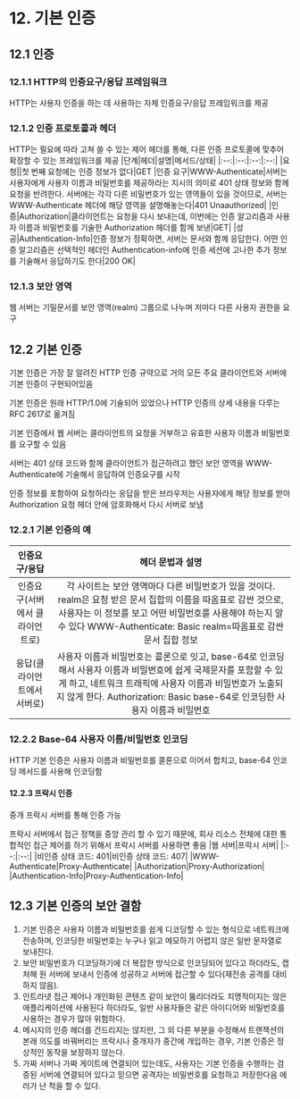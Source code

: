 # 12. 기본 인증
## 12.1 인증
### 12.1.1 HTTP의 인증요구/응답 프레임워크
HTTP는 사용자 인증을 하는 데 사용하는 자체 인증요구/응답 프레임워크를 제공
### 12.1.2 인증 프로토콜과 헤더
HTTP는 필요에 따라 고쳐 쓸 수 있는 제어 헤더를 통해, 다른 인증 프로토콜에 맞추어 확장할 수 있는 프레임워크를 제공
|단계|헤더|설명|메서드/상태|
|:--:|:--:|:--:|:--:|
|요청||첫 번째 요청에는 인증 정보가 없다|GET
|인증 요구|WWW-Authenticate|서버는 사용자에게 사용자 이름과 비밀번호를 제공하라는 지시의 의미로 401 상태 정보와 함께 요청을 반려한다. 서버에는 각각 다른 비밀번호가 있는 영역들이 있을 것이므로, 서버는 WWW-Authenticate 헤더에 해당 영역을 설명해놓는다|401 Unaauthorized|
|인증|Authorization|클라이언트는 요청을 다시 보내는데, 이번에는 인증 알고리즘과 사용자 이름과 비밀번호를 기술한 Authorization 헤더를 함께 보낸|GET|
|성공|Authentication-Info|인증 정보가 정확하면, 서버는 문서와 함께 응답한다. 어떤 인증 알고리즘은 선택적인 헤더인 Authentication-info에 인증 세션에 고나한 추가 정보를 기술해서 응답하기도 한다|200 OK|
### 12.1.3 보안 영역
웹 서버는 기밀문서를 보안 영역(realm) 그룹으로 나누며 저마다 다른 사용자 권한을 요구
## 12.2 기본 인증
기본 인증은 가장 잘 알려진 HTTP 인증 규약으로 거의 모든 주요 클라이언트와 서버에 기본 인증이 구현되어있음

기본 인증은 원래 HTTP/1.0에 기술되어 있었으나 HTTP 인증의 상세 내용을 다루는 RFC 2617로 옮겨짐

기본 인증에서 웹 서버는 클라이언트의 요청을 거부하고 유효한 사용자 이름과 비밀번호를 요구할 수 있음

서버는 401 상태 코드와 함께 클라이언트가 접근하려고 했던 보안 영역을 WWW-Authenticate에 기술해서 응답하여 인증요구를 시작

인증 정보를 포함하여 요청하라는 응답을 받은 브라우저는 사용자에게 해당 정보를 받아 Authorization 요청 헤더 안에 암호화해서 다시 서버로 보냄
### 12.2.1 기본 인증의 예
|인증요구/응답|헤더 문법과 설명|
|:--:|:--:|
|인증요구(서버에서 클라이언트로)|각 사이트는 보안 영역마다 다른 비밀번호가 있을 것이다. realm은 요청 받은 문서 집합의 이름을 따옴표로 감싼 것으로, 사용자는 이 정보를 보고 어떤 비밀번호를 사용해야 하는지 알 수 있다 WWW-Authenticate: Basic realm=따옴표로 감싼 문서 집합 정보|
|응답(클라이언트에서 서버로)|사용자 이름과 비밀번호는 콜론으로 잇고, base-64로 인코딩해서 사용자 이름과 비밀번호에 쉽게 국제문자를 포함할 수 있게 하고, 네트워크 트래픽에 사용자 이름과 비밀번호가 노출되지 않게 한다. Authorization: Basic base-64로 인코딩한 사용자 이름과 비밀번호|
### 12.2.2 Base-64 사용자 이름/비밀번호 인코딩
HTTP 기본 인증은 사용자 이름과 비밀번호를 콜론으로 이어서 합치고, base-64 인코딩 메서드를 사용해 인코딩함
#### 12.2.3 프락시 인증
중개 프락시 서버를 통해 인증 가능

프락시 서버에서 접근 정책을 중앙 관리 할 수 있기 때문에, 회사 리소스 전체에 대한 통합적인 접근 제어를 하기 위해서 프락시 서버를 사용하면 좋음
|웹 서버|프락시 서버|
|:--:|:--:|
|비인증 상태 코드: 401|비인증 상태 코드: 407|
|WWW-Authenticate|Proxy-Authenticate|
|Authorization|Proxy-Authorization|
|Authentication-Info|Proxy-Authentication-Info|
## 12.3 기본 인증의 보안 결함
1. 기본 인증은 사용자 이름과 비밀번호를 쉽게 디코딩할 수 있는 형식으로 네트워크에 전송하며, 인코딩한 비밀번호는 누구나 읽고 메모하기 어렵지 않은 일반 문자열로 보내진다.
2. 보안 비밀번호가 디코딩하기에 더 복잡한 방식으로 인코딩되어 있다고 하더라도, 캡처해 원 서버에 보내서 인증에 성공하고 서버에 접근할 수 있다(재전송 공격를 대비하지 않음).
3. 인트라넷 접근 제어나 개인화된 콘텐츠 같이 보안이 뚫리더라도 치명적이지는 않은 애플리케이션에 사용된다 하더라도, 일반 사용자들은 같은 아이디어와 비밀번호를 사용하는 경우가 많아 위험하다.
4. 메시지의 인증 헤더를 건드리지는 않지만, 그 외 다른 부분을 수정해서 트랜잭션의 본래 의도를 바꿔버리는 프락시나 중개자가 중간에 개입하는 경우, 기본 인증은 정상적인 동작을 보장하지 않는다.
5. 가짜 서버나 가짜 게이트에 연결되어 있는데도, 사용자는 기본 인증을 수행하는 검증된 서버에 연결되어 있다고 믿으면 공격자는 비밀번호를 요청하고 저장한다음 에러가 난 척을 할 수 있다.
